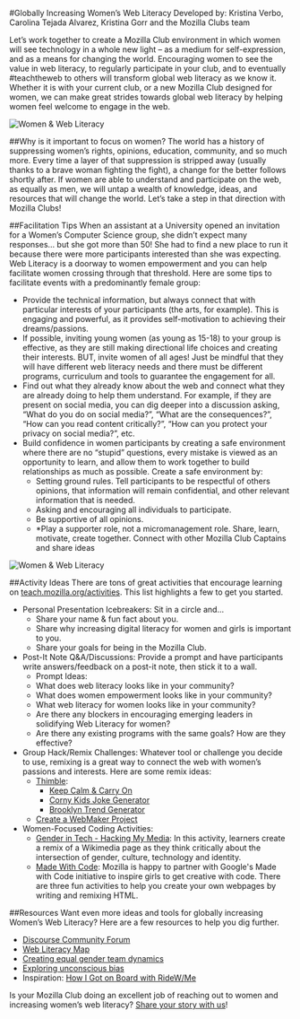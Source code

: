 #Globally Increasing Women’s Web Literacy
Developed by: Kristina Verbo, Carolina Tejada Alvarez, Kristina Gorr and the Mozilla Clubs team

Let’s work together to create a Mozilla Club environment in which women will see technology in a whole new light – as a medium for self-expression, and as a means for changing the world. Encouraging women to see the value in web literacy, to regularly participate in your club, and to eventually #teachtheweb to others will transform global web literacy as we know it. Whether it is with your current club, or a new Mozilla Club designed for women, we can make great strides towards global web literacy by helping women feel welcome to engage in the web.

![Women & Web Literacy](http://i.imgur.com/aqQYEzm.jpg)

##Why is it important to focus on women?
The world has a history of suppressing women’s rights, opinions, education, community, and so much more. Every time a layer of that suppression is stripped away (usually thanks to a brave woman fighting the fight), a change for the better follows shortly after. If women are able to understand and participate on the web, as equally as men, we will untap a wealth of knowledge, ideas, and resources that will change the world. Let’s take a step in that direction with Mozilla Clubs!

##Facilitation Tips
When an assistant at a University opened an invitation for a Women’s Computer Science group, she didn’t expect many responses… but she got more than 50! She had to find a new place to run it because there were more participants interested than she was expecting. Web Literacy is a doorway to women empowerment and you can help facilitate women crossing through that threshold. Here are some tips to facilitate events with a predominantly female group:

* Provide the technical information, but always connect that with particular interests of your participants (the arts, for example). This is engaging and powerful, as it provides self-motivation to achieving their dreams/passions.
* If possible, inviting young women (as young as 15-18) to your group is effective, as they are still making directional life choices and creating their interests.
BUT, invite women of all ages! Just be mindful that they will have different web literacy needs and there must be different programs, curriculum and tools to guarantee the engagement for all. 
* Find out what they already know about the web and connect what they are already doing to help them understand. For example, if they are present on social media, you can dig deeper into a discussion asking, “What do you do on social media?”, “What are the consequences?”, “How can you read content critically?”, “How can you protect your privacy on social media?”, etc.
* Build confidence in women participants by creating a safe environment where there are no “stupid” questions, every mistake is viewed as an opportunity to learn, and allow them to work together to build relationships as much as possible. Create a safe environment by:
    * Setting ground rules. Tell participants to be respectful of others opinions, that information will remain confidential, and other relevant information that is needed. 
    * Asking and encouraging all individuals to participate. 
    * Be supportive of all opinions.
    * *Play a supporter role, not a micromanagement role. Share, learn, motivate, create together. Connect with other Mozilla Club Captains and share ideas

![Women & Web Literacy](http://i.imgur.com/LtZa3xF.jpg)

##Activity Ideas
There are tons of great activities that encourage learning on [teach.mozilla.org/activities](https://teach.mozilla.org/activities/). This list highlights a few to get you started. 

* Personal Presentation Icebreakers: Sit in a circle and...
    * Share your name & fun fact about you.
    * Share why increasing digital literacy for women and girls is important to you.
    * Share your goals for being in the Mozilla Club.
* Post-It Note Q&A/Discussions: Provide a prompt and have participants write answers/feedback on a post-it note, then stick it to a wall.
    * Prompt Ideas:
    * What does web literacy looks like in your community?
    * What does women empowerment looks like in your community?
    * What web literacy for women looks like in your community?
    * Are there any blockers in encouraging emerging leaders in solidifying Web Literacy for women?
    * Are there any existing programs with the same goals? How are they effective?
* Group Hack/Remix Challenges: Whatever tool or challenge you decide to use, remixing is a great way to connect the web with women’s passions and interests. Here are some remix ideas:
    * [Thimble](https://thimble.mozilla.org/): 
        * [Keep Calm & Carry On](https://thimble.mozilla.org/anonymous/13240dda-7b5a-4c89-83b3-741b651d1276/72) 
        * [Corny Kids Joke Generator](https://d157rqmxrxj6ey.cloudfront.net/martacarreaf/7296/)
        * [Brooklyn Trend Generator](https://d157rqmxrxj6ey.cloudfront.net/teammouse/7104/)
    * [Create a WebMaker Project](http://mozilla.github.io/webmaker-curriculum/MobileWeb/create-webmaker-project.html)
* Women-Focused Coding Activities:
    * [Gender in Tech - Hacking My Media](https://stephguthrie.makes.org/thimble/ODU3ODAxMjE2/hacking-my-media-with-x-ray-goggles): In this activity, learners create a remix of a Wikimedia page as they think critically about the intersection of gender, culture, technology and identity.
    * [Made With Code](https://teach.mozilla.org/activities/madewithcode/): Mozilla is happy to partner with Google's Made with Code initiative to inspire girls to get creative with code. There are three fun activities to help you create your own webpages by writing and remixing HTML.

##Resources
Want even more ideas and tools for globally increasing Women’s Web Literacy? Here are a few resources to help you dig further.

* [Discourse Community Forum](https://discourse.webmaker.org/)
* [Web Literacy Map](https://teach.mozilla.org/activities/web-literacy)
* [Creating equal gender team dynamics](https://drive.google.com/a/mozillafoundation.org/file/d/0B1HI_LlmJ9BlU2htdTFQRE1WR00/view)
* [Exploring unconscious bias](http://www.cookross.com/docs/UnconsciousBias.pdf)
* Inspiration: [How I Got on Board with RideW/Me](https://blog.webmaker.org/how-i-got-onboard-with-ridewme)

Is your Mozilla Club doing an excellent job of reaching out to women and increasing women’s web literacy? [Share your story with us](https://docs.google.com/a/mozillafoundation.org/forms/d/1bOXV1OiF2EKS5KprlnzfFpwaoVNwxLAwN_UEq6hGKqU/viewform)!
